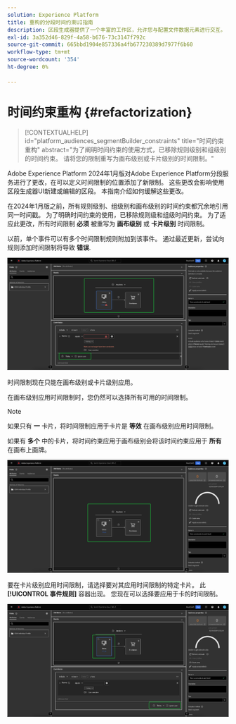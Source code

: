 ```yaml
---
solution: Experience Platform
title: 重构的分段时间约束UI指南
description: 区段生成器提供了一个丰富的工作区，允许您与配置文件数据元素进行交互。 工作区为构建和编辑规则提供了直观的控件，例如用于表示数据属性的拖放图块。
exl-id: 3a352d46-829f-4a58-b676-73c3147f792c
source-git-commit: 665bbd1904e857336a4fb677230389d7977f6b60
workflow-type: tm+mt
source-wordcount: '354'
ht-degree: 0%

---
```


# 时间约束重构 {#refactorization}

>[!CONTEXTUALHELP]
>id="platform_audiences_segmentBuilder_constraints"
>title="时间约束重构"
>abstract="为了阐明时间约束的使用方式，已移除规则级别和组级别的时间约束。 请将您的限制重写为画布级别或卡片级别的时间限制。"

Adobe Experience Platform 2024年1月版对Adobe Experience Platform分段服务进行了更改，在可以定义时间限制的位置添加了新限制。 这些更改会影响使用区段生成器UI新建或编辑的区段。 本指南介绍如何缓解这些更改。

在2024年1月版之前，所有规则级别、组级别和画布级别的时间约束都冗余地引用同一时间戳。 为了明确时间约束的使用，已移除规则级和组级时间约束。 为了适应此更改，所有时间限制 **必须** 被重写为 **画布级别** 或 **卡片级别** 时间限制。

以前，单个事件可以有多个时间限制规则附加到该事件。 通过最近更新，尝试向规则添加时间限制将导致 **错误**.

![规则级时间限制会突出显示。 随后发生的错误也会突出显示。 ](../images/ui/segment-refactoring/rule-time-constraint.png)

时间限制现在只能在画布级别或卡片级别应用。

在画布级别应用时间限制时，您仍然可以选择所有可用的时间限制。

>[!NOTE]
>
>如果只有 **一** 卡片，将时间限制应用于卡片是 **等效** 在画布级别应用时间限制。
>
>如果有 **多个** 中的卡片，将时间约束应用于画布级别会将该时间约束应用于 **所有** 在画布上画牌。

![画布级别的时间限制会突出显示。](../images/ui/segment-refactoring/canvas-time-constraint.png)

要在卡片级别应用时间限制，请选择要对其应用时间限制的特定卡片。 此 **[!UICONTROL 事件规则]** 容器出现。 您现在可以选择要应用于卡的时间限制。

![卡片级别的时间限制会突出显示。](../images/ui/segment-refactoring/card-time-constraint.png)
